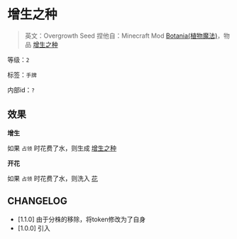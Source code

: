 # 增生之种

> 英文：Overgrowth Seed
> 捏他自：Minecraft Mod [Botania(植物魔法)](https://botaniamod.net/index.html)，物品 [增生之种](https://www.mcmod.cn/item/36175.html)

等级：`2`

标签：`手牌`

内部id：`?`

## 效果

**增生**

如果 `占领` 时花费了水，则生成 [增生之种](增生之种.md)

**开花**

如果 `占领` 时花费了水，则洗入 [花](../卡牌组/花.md)

## CHANGELOG

- [1.1.0] 由于分株的移除，将token修改为了自身
- [1.0.0] 引入
